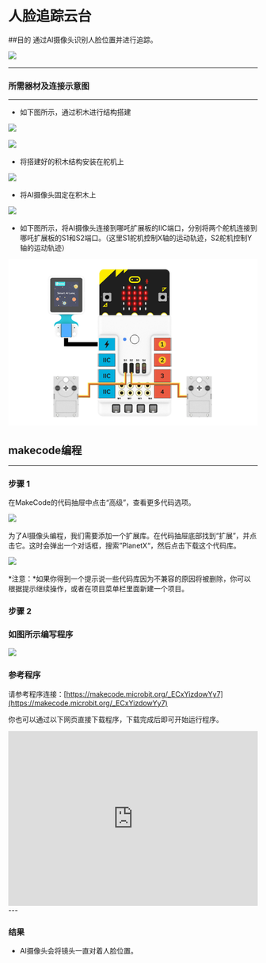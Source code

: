 # 人脸追踪云台

##目的
通过AI摄像头识别人脸位置并进行追踪。

![](./images/05035_01.png)


---

### 所需器材及连接示意图
---

- 如下图所示，通过积木进行结构搭建

![](./images/05035_04_03.png)

![](./images/05035_04_04.png)

- 将搭建好的积木结构安装在舵机上

![](./images/05035_04_05.png)

- 将AI摄像头固定在积木上

![](./images/05035_04_06.png)

- 如下图所示，将AI摄像头连接到哪吒扩展板的IIC端口，分别将两个舵机连接到哪吒扩展板的S1和S2端口。（这里S1舵机控制X轴的运动轨迹，S2舵机控制Y轴的运动轨迹）


![](./images/05035_04_07.png)


## makecode编程
---

### 步骤 1
在MakeCode的代码抽屉中点击“高级”，查看更多代码选项。

![](./images/05001_04.png)

为了AI摄像头编程，我们需要添加一个扩展库。在代码抽屉底部找到“扩展”，并点击它。这时会弹出一个对话框，搜索”PlanetX“，然后点击下载这个代码库。

![](./images/05001_05.png)

*注意：*如果你得到一个提示说一些代码库因为不兼容的原因将被删除，你可以根据提示继续操作，或者在项目菜单栏里面新建一个项目。
### 步骤 2

### 如图所示编写程序

![](./images/05035_04_08.png)


### 参考程序
请参考程序连接：[https://makecode.microbit.org/_ECxYizdowYy7](https://makecode.microbit.org/_ECxYizdowYy7)

你也可以通过以下网页直接下载程序，下载完成后即可开始运行程序。

<div style="position:relative;height:0;padding-bottom:70%;overflow:hidden;"><iframe style="position:absolute;top:0;left:0;width:100%;height:100%;" src="https://makecode.microbit.org/#pub:_ECxYizdowYy7" frameborder="0" sandbox="allow-popups allow-forms allow-scripts allow-same-origin"></iframe></div>  
---

### 结果
- AI摄像头会将镜头一直对着人脸位置。

